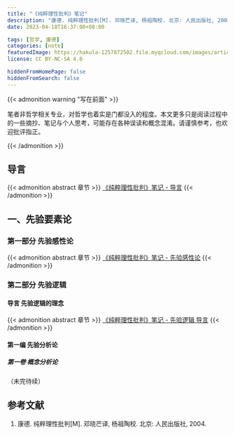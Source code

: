 ```yaml
---
title: "《纯粹理性批判》笔记"
description: "康德. 纯粹理性批判[M]. 邓晓芒译, 杨祖陶校. 北京: 人民出版社, 2004."
date: 2023-04-18T16:37:00+08:00

tags: [哲学, 康德]
categories: [note]
featuredImage: https://hakula-1257872502.file.myqcloud.com/images/article-covers/critique-of-pure-reason.webp
license: CC BY-NC-SA 4.0

hiddenFromHomePage: false
hiddenFromSearch: false
---
```


<!--more-->

{{< admonition warning "写在前面" >}}

笔者非哲学相关专业，对哲学也着实是门都没入的程度。本文更多只是阅读过程中的一些摘抄、笔记与个人思考，可能存在各种误读和概念混淆。请谨慎参考，也欢迎批评指正。

{{< /admonition >}}

## 导言

{{< admonition abstract 章节 >}}
[《纯粹理性批判》笔记 - 导言](../introduction)
{{< /admonition >}}

## 一、先验要素论

### 第一部分 先验感性论

{{< admonition abstract 章节 >}}
[《纯粹理性批判》笔记 - 先验感性论](../transcendental-aesthetic)
{{< /admonition >}}

### 第二部分 先验逻辑

#### 导言 先验逻辑的理念

{{< admonition abstract 章节 >}}
[《纯粹理性批判》笔记 - 先验逻辑 导言](../transcendental-logic-introduction)
{{< /admonition >}}

#### 第一编 先验分析论

##### 第一卷 概念分析论

（未完待续）

## 参考文献

1. 康德. 纯粹理性批判[M]. 邓晓芒译, 杨祖陶校. 北京: 人民出版社, 2004.
